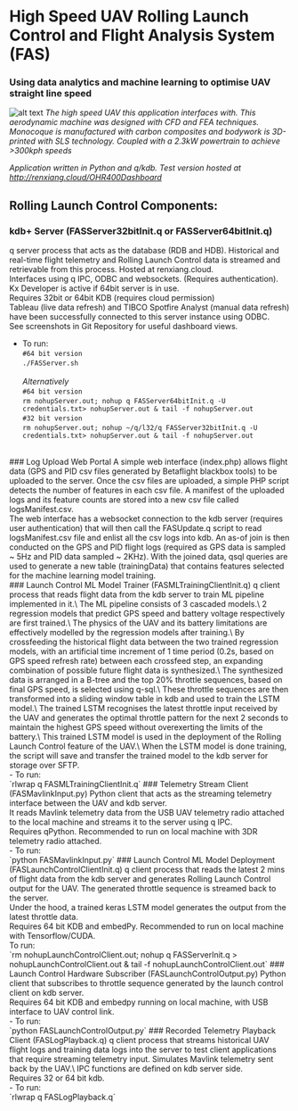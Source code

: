 # High Speed UAV Rolling Launch Control and Flight Analysis System (FAS)
### Using data analytics and machine learning to optimise UAV straight line speed
![alt text](http://renxiang.cloud/ORT-001.jpg)
_The high speed UAV this application interfaces with. This aerodynamic machine was designed with CFD and FEA techniques. Monocoque is manufactured with carbon composites and bodywork is 3D-printed with SLS technology. Coupled with a 2.3kW powertrain to achieve >300kph speeds_  
  
_Application written in Python and q/kdb. Test version hosted at http://renxiang.cloud/OHR400Dashboard_
<br/>
## Rolling Launch Control Components:
### kdb+ Server (FASServer32bitInit.q or FASServer64bitInit.q)
q server process that acts as the database (RDB and HDB). Historical and real-time flight telemetry and Rolling Launch Control data is streamed and retrievable from this process. Hosted at renxiang.cloud.<br/>
Interfaces using q IPC, ODBC and websockets. (Requires authentication).<br/>
Kx Developer is active if 64bit server is in use.<br/>
Requires 32bit or 64bit KDB (requires cloud permission)<br/>
Tableau (live data refresh) and TIBCO Spotfire Analyst (manual data refresh) have been successfully connected to this server instance using ODBC.<br/>
See screenshots in Git Repository for useful dashboard views.<br/>
- To run:<br/>
`#64 bit version`<br/>
`./FASServer.sh`<br/><br/>
_Alternatively_<br/>
`#64 bit version`<br/>
`rm nohupServer.out; nohup q FASServer64bitInit.q -U credentials.txt> nohupServer.out & tail -f nohupServer.out`<br/>
`#32 bit version`<br/>
`rm nohupServer.out; nohup ~/q/l32/q FASServer32bitInit.q -U credentials.txt> nohupServer.out & tail -f nohupServer.out`
<br/>
### Log Upload Web Portal
A simple web interface (index.php) allows flight data (GPS and PID csv files generated by Betaflight blackbox tools) to be uploaded to the server. Once the csv files are uploaded, a simple PHP script detects the number of features in each csv file. A manifest of the uploaded logs and its feature counts are stored into a new csv file called logsManifest.csv.<br/>
The web interface has a websocket connection to the kdb server (requires user authentication) that will then call the FASUpdate.q script to read logsManifest.csv file and enlist all the csv logs into kdb. An as-of join is then conducted on the GPS and PID flight logs (required as GPS data is sampled ~ 5Hz and PID data sampled ~ 2KHz). With the joined data, qsql queries are used to generate a new table (trainingData) that contains features selected for the machine learning model training.
<br/>
### Launch Control ML Model Trainer (FASMLTrainingClientInit.q)
q client process that reads flight data from the kdb server to train ML pipeline implemented in it.\
The ML pipeline consists of 3 cascaded models.\
2 regression models that predict GPS speed and battery voltage respectively are first trained.\
The physics of the UAV and its battery limitations are effectively modelled by the regression models after training.\
By crossfeeding the historical flight data between the two trained regression models, with an artificial time increment of 1 time period (0.2s, based on GPS speed refresh rate) between each crossfeed step, an expanding combination of possible future flight data is synthesized.\
The synthesized data is arranged in a B-tree and the top 20% throttle sequences, based on final GPS speed, is selected using q-sql.\
These throttle sequences are then transformed into a sliding window table in kdb and used to train the LSTM model.\
The trained LSTM recognises the latest throttle input received by the UAV and generates the optimal throttle pattern for the next 2 seconds to maintain the highest GPS speed without overexerting the limits of the battery.\
This trained LSTM model is used in the deployment of the Rolling Launch Control feature of the UAV.\
When the LSTM model is done training, the script will save and transfer the trained model to the kdb server for storage over SFTP.
<br/>
- To run:<br/>
`rlwrap q FASMLTrainingClientInit.q`
### Telemetry Stream Client (FASMavlinkInput.py)
Python client that acts as the streaming telemetry interface between the UAV and kdb server.<br/>
It reads Mavlink telemetry data from the USB UAV telemetry radio attached to the local machine and streams it to the server using q IPC.<br/>
Requires qPython. Recommended to run on local machine with 3DR telemetry radio attached.
<br/>
- To run:<br/>
`python FASMavlinkInput.py`
### Launch Control ML Model Deployment (FASLaunchControlClientInit.q)
q client process that reads the latest 2 mins of flight data from the kdb server and generates Rolling Launch Control output for the UAV. The generated throttle sequence is streamed back to the server.<br/>
Under the hood, a trained keras LSTM model generates the output from the latest throttle data.<br/>
Requires 64 bit KDB and embedPy. Recommended to run on local machine with Tensorflow/CUDA.
<br/>
To run:<br/>
`rm nohupLaunchControlClient.out; nohup q FASServerInit.q > nohupLaunchControlClient.out & tail -f nohupLaunchControlClient.out`
### Launch Control Hardware Subscriber (FASLaunchControlOutput.py)
Python client that subscribes to throttle sequence generated by the launch control client on kdb server.<br/>
Requires 64 bit KDB and embedpy running on local machine, with USB interface to UAV control link.
<br/>
- To run:<br/>
`python FASLaunchControlOutput.py`
### Recorded Telemetry Playback Client (FASLogPlayback.q)
q client process that streams historical UAV flight logs and training data logs into the server to test client applications that require streaming telemetry input. Simulates Mavlink telemetry sent back by the UAV.\
IPC functions are defined on kdb server side.<br/>
Requires 32 or 64 bit kdb.
<br/>
- To run:<br/>
`rlwrap q FASLogPlayback.q`
